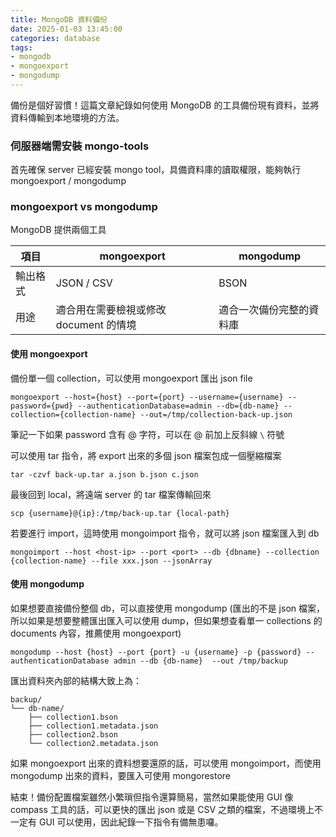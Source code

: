 ```yaml
---
title: MongoDB 資料備份 
date: 2025-01-03 13:45:00
categories: database
tags:
- mongodb
- mongoexport
- mongodump
---
```


備份是個好習慣！這篇文章紀錄如何使用 MongoDB 的工具備份現有資料，並將資料傳輸到本地環境的方法。

### 伺服器端需安裝 mongo-tools

首先確保 server 已經安裝 mongo tool，具備資料庫的讀取權限，能夠執行 mongoexport / mongodump

### mongoexport vs mongodump

MongoDB 提供兩個工具


| 項目 | mongoexport | mongodump |
| -------- | -------- | -------- |
| 輸出格式     | JSON / CSV     | BSON     |
| 用途 | 適合用在需要檢視或修改 document 的情境 | 適合一次備份完整的資料庫


#### 使用 mongoexport

備份單一個 collection，可以使用 mongoexport 匯出 json file

```shell!
mongoexport --host={host} --port={port} --username={username} --password={pwd} --authenticationDatabase=admin --db={db-name} --collection={collection-name} --out=/tmp/collection-back-up.json
```

筆記一下如果 password 含有 @ 字符，可以在 @ 前加上反斜線 `\` 符號


可以使用 tar 指令，將 export 出來的多個 json 檔案包成一個壓縮檔案

```bash!
tar -czvf back-up.tar a.json b.json c.json
```

最後回到 local，將遠端 server 的 tar 檔案傳輸回來

```bash!
scp {username}@{ip}:/tmp/back-up.tar {local-path}
```

若要進行 import，這時使用 mongoimport 指令，就可以將 json 檔案匯入到 db

```bash!
mongoimport --host <host-ip> --port <port> --db {dbname} --collection {collection-name} --file xxx.json --jsonArray
```

#### 使用 mongodump

如果想要直接備份整個 db，可以直接使用 mongodump (匯出的不是 json 檔案，所以如果是想要整體匯出匯入可以使用 dump，但如果想查看單一 collections 的 documents 內容，推薦使用 mongoexport)

```bash!
mongodump --host {host} --port {port} -u {username} -p {password} --authenticationDatabase admin --db {db-name}  --out /tmp/backup
```

匯出資料夾內部的結構大致上為：

```bash!
backup/
└── db-name/
    ├── collection1.bson
    ├── collection1.metadata.json
    ├── collection2.bson
    └── collection2.metadata.json
```

如果 mongoexport 出來的資料想要還原的話，可以使用 mongoimport，而使用 mongodump 出來的資料，要匯入可使用 mongorestore


結束！備份配置檔案雖然小繁瑣但指令還算簡易，當然如果能使用 GUI 像 compass 工具的話，可以更快的匯出 json 或是 CSV 之類的檔案，不過環境上不一定有 GUI 可以使用，因此紀錄一下指令有備無患囉。